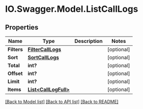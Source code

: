 # IO.Swagger.Model.ListCallLogs
## Properties

Name | Type | Description | Notes
------------ | ------------- | ------------- | -------------
**Filters** | [**FilterCallLogs**](FilterCallLogs.md) |  | [optional] 
**Sort** | [**SortCallLogs**](SortCallLogs.md) |  | [optional] 
**Total** | **int?** |  | [optional] 
**Offset** | **int?** |  | [optional] 
**Limit** | **int?** |  | [optional] 
**Items** | [**List&lt;CallLogFull&gt;**](CallLogFull.md) |  | [optional] 

[[Back to Model list]](../README.md#documentation-for-models) [[Back to API list]](../README.md#documentation-for-api-endpoints) [[Back to README]](../README.md)

